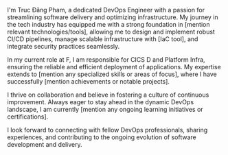 I'm Truc Đăng Pham, a dedicated DevOps Engineer with a passion for streamlining software delivery and optimizing infrastructure. My journey in the tech industry has equipped me with a strong foundation in [mention relevant technologies/tools], allowing me to design and implement robust CI/CD pipelines, manage scalable infrastructure with [IaC tool], and integrate security practices seamlessly.

In my current role at F, I am responsible for CICS
D and Platform Infra, ensuring the reliable and efficient deployment of applications. My expertise extends to [mention any specialized skills or areas of focus], where I have successfully [mention achievements or notable projects].

I thrive on collaboration and believe in fostering a culture of continuous improvement. Always eager to stay ahead in the dynamic DevOps landscape, I am currently [mention any ongoing learning initiatives or certifications].

I look forward to connecting with fellow DevOps professionals, sharing experiences, and contributing to the ongoing evolution of software development and delivery.

